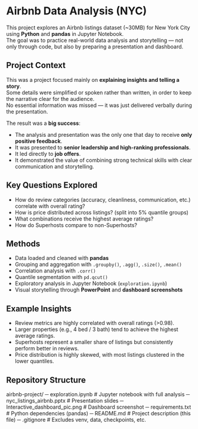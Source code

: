 # Airbnb Data Analysis (NYC)

This project explores an Airbnb listings dataset (~30MB) for New York City using **Python** and **pandas** in Jupyter Notebook.  
The goal was to practice real-world data analysis and storytelling — not only through code, but also by preparing a presentation and dashboard.


## Project Context

This was a project focused mainly on **explaining insights and telling a story**.  
Some details were simplified or spoken rather than written, in order to keep the narrative clear for the audience.  
No essential information was missed — it was just delivered verbally during the presentation.  

The result was a **big success**:  
- The analysis and presentation was the only one that day to receive **only positive feedback**.  
- It was presented to **senior leadership and high-ranking professionals**.  
- It led directly to **job offers**.  
- It demonstrated the value of combining strong technical skills with clear communication and storytelling.  


## Key Questions Explored
- How do review categories (accuracy, cleanliness, communication, etc.) correlate with overall rating?  
- How is price distributed across listings? (split into 5% quantile groups)  
- What combinations receive the highest average ratings?  
- How do Superhosts compare to non-Superhosts?  


## Methods
- Data loaded and cleaned with **pandas**  
- Grouping and aggregation with `.groupby()`, `.agg()`, `.size()`, `.mean()`  
- Correlation analysis with `.corr()`  
- Quantile segmentation with `pd.qcut()`  
- Exploratory analysis in Jupyter Notebook (`exploration.ipynb`)  
- Visual storytelling through **PowerPoint** and **dashboard screenshots**  


## Example Insights
- Review metrics are highly correlated with overall ratings (>0.98).  
- Larger properties (e.g., 4 bed / 3 bath) tend to achieve the highest average ratings.  
- Superhosts represent a smaller share of listings but consistently perform better in reviews.  
- Price distribution is highly skewed, with most listings clustered in the lower quantiles.  


## Repository Structure
airbnb-project/
─ exploration.ipynb # Jupyter notebook with full analysis
─ nyc_listings_airbnb.pptx # Presentation slides
─ Interactive_dashboard_pic.png # Dashboard screenshot
─ requirements.txt # Python dependencies (pandas)
─ README.md # Project description (this file)
─ .gitignore # Excludes venv, data, checkpoints, etc.
